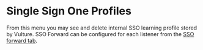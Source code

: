 # Single Sign One Profiles

From this menu you may see and delete internal SSO learning profile stored by Vulture.
SSO Forward can be configured for each listener from the [SSO forward tab](../portal/portal/#sso-forward). 



